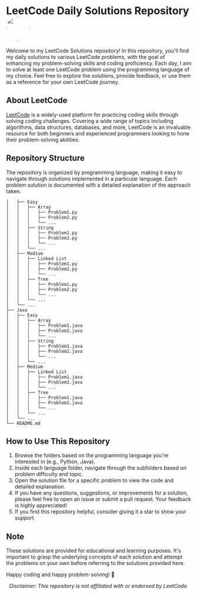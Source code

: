 # LeetCode Daily Solutions Repository <img src="https://github.com/Niravanaa/LeetCodeSolutions/assets/64038962/aec8f2d0-52f9-4b93-81c3-0de5675cda1c" style="border-radius:90%" width="64" height="64">

Welcome to my LeetCode Solutions repository! In this repository, you'll find my daily solutions to various LeetCode problems, with the goal of enhancing my problem-solving skills and coding proficiency. Each day, I aim to solve at least one LeetCode problem using the programming language of my choice. Feel free to explore the solutions, provide feedback, or use them as a reference for your own LeetCode journey.

## About LeetCode
[LeetCode](https://leetcode.com/) is a widely-used platform for practicing coding skills through solving coding challenges. Covering a wide range of topics including algorithms, data structures, databases, and more, LeetCode is an invaluable resource for both beginners and experienced programmers looking to hone their problem-solving abilities.

## Repository Structure
The repository is organized by programming language, making it easy to navigate through solutions implemented in a particular language. Each problem solution is documented with a detailed explanation of the approach taken.

```├── Python
│   ├── Easy
│   │   ├── Array
│   │   │   ├── Problem1.py
│   │   │   ├── Problem2.py
│   │   │   └── ...
│   │   ├── String
│   │   │   ├── Problem1.py
│   │   │   ├── Problem2.py
│   │   │   └── ...
│   │   └── ...
│   ├── Medium
│   │   ├── Linked List
│   │   │   ├── Problem1.py
│   │   │   ├── Problem2.py
│   │   │   └── ...
│   │   ├── Tree
│   │   │   ├── Problem1.py
│   │   │   ├── Problem2.py
│   │   │   └── ...
│   │   └── ...
│   └── ...
├── Java
│   ├── Easy
│   │   ├── Array
│   │   │   ├── Problem1.java
│   │   │   ├── Problem2.java
│   │   │   └── ...
│   │   ├── String
│   │   │   ├── Problem1.java
│   │   │   ├── Problem2.java
│   │   │   └── ...
│   │   └── ...
│   ├── Medium
│   │   ├── Linked List
│   │   │   ├── Problem1.java
│   │   │   ├── Problem2.java
│   │   │   └── ...
│   │   ├── Tree
│   │   │   ├── Problem1.java
│   │   │   ├── Problem2.java
│   │   │   └── ...
│   │   └── ...
│   └── ...
└── README.md
```

## How to Use This Repository
1. Browse the folders based on the programming language you're interested in (e.g., Python, Java).
2. Inside each language folder, navigate through the subfolders based on problem difficulty and topic.
3. Open the solution file for a specific problem to view the code and detailed explanation.
4. If you have any questions, suggestions, or improvements for a solution, please feel free to open an issue or submit a pull request. Your feedback is highly appreciated!
5. If you find this repository helpful, consider giving it a star to show your support.

## Note
These solutions are provided for educational and learning purposes. It's important to grasp the underlying concepts of each solution and attempt the problems on your own before referring to the solutions provided here.

Happy coding and happy problem-solving! 🚀

<p align="middle"><em>Disclaimer: This repository is not affiliated with or endorsed by LeetCode.</em></p>

